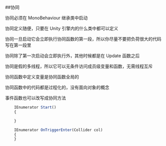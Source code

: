 ##协同

协同必须在 MonoBehaviour 继承类中启动

协同定义随便，只要在 Unity 引擎内的什么类中都可以定义

协同一旦启动它会立即执行协同函数的第一段，所以你尽量不要把负荷很大的代码写在第一段里

协同除了第一次启动会立即执行外，其他时候都是在 Update 函数之后

协同是假的多线程，所以它可以无条件访问成员级变量和函数，无需线程互斥

协同函数中定义变量是协同函数全局的

协同函数中的代码都是过程化的，没有面向对象的概念

事件函数也可以改写成协同方法
```javascript
    IEnumerator Start()
    {

    }

    IEnumerator OnTriggerEnter(Collider col)
    {
    }
```